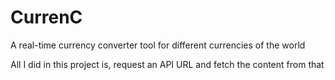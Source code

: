 # CurrenC
A real-time currency converter tool for different currencies of the world

All I did in this project is, request an API URL and fetch the content from that
